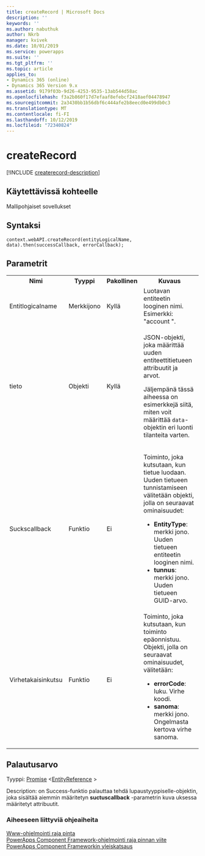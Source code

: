 ```yaml
---
title: createRecord | Microsoft Docs
description: ''
keywords: ''
ms.author: nabuthuk
author: Nkrb
manager: kvivek
ms.date: 10/01/2019
ms.service: powerapps
ms.suite: ''
ms.tgt_pltfrm: ''
ms.topic: article
applies_to:
- Dynamics 365 (online)
- Dynamics 365 Version 9.x
ms.assetid: 9179f03b-9d26-4253-9535-13ab544d58ac
ms.openlocfilehash: f3a2b860f17d7efaaf8efebcf2418aef04478947
ms.sourcegitcommit: 2a3430bb1b56dbf6c444afe2b8eecd0e499db0c3
ms.translationtype: MT
ms.contentlocale: fi-FI
ms.lasthandoff: 10/12/2019
ms.locfileid: "72340824"
---
```

# <a name="createrecord"></a>createRecord

[!INCLUDE [createrecord-description](includes/createrecord-description.md)]

## <a name="available-for"></a>Käytettävissä kohteelle 

Mallipohjaiset sovellukset

## <a name="syntax"></a>Syntaksi

`context.webAPI.createRecord(entityLogicalName, data).then(successCallback, errorCallback);`

## <a name="parameters"></a>Parametrit

<table style="width:100%">
<tr>
<th>Nimi</th>
<th>Tyyppi</th>
<th>Pakollinen</th>
<th>Kuvaus</th>
</tr>
<tr>
<td>Entitlogicalname</td>
<td>Merkkijono</td>
<td>Kyllä</td>
<td>Luotavan entiteetin looginen nimi. Esimerkki: &quot;account &quot;.</td>
</tr>
<tr>
<td>tieto</td>
<td>Objekti</td>
<td>Kyllä</td>
<td><p>JSON-objekti, joka määrittää uuden entiteettitietueen attribuutit ja arvot.</p>
<p>Jäljempänä tässä aiheessa on esimerkkejä siitä, miten voit määrittää <code>data</code>-objektin eri luonti tilanteita varten.</td>
</tr>
<tr>
<td>Suckscallback</td>
<td>Funktio</td>
<td>Ei</td>
<td><p>Toiminto, joka kutsutaan, kun tietue luodaan. Uuden tietueen tunnistamiseen välitetään objekti, jolla on seuraavat ominaisuudet:</p>
<ul>
<li><b>EntityType</b>: merkki jono. Uuden tietueen entiteetin looginen nimi.</li>
<li><b>tunnus</b>: merkki jono. Uuden tietueen GUID-arvo.</li>
</ul></td>
</tr>
<tr>
<td>Virhetakaisinkutsu</td>
<td>Funktio</td>
<td>Ei</td>
<td>Toiminto, joka kutsutaan, kun toiminto epäonnistuu. Objekti, jolla on seuraavat ominaisuudet, välitetään:
<ul>
<li><b>errorCode</b>: luku. Virhe koodi.</li>
<li><b>sanoma</b>: merkki jono. Ongelmasta kertova virhe sanoma.</li>
</ul></td>
</tr>
</table>

## <a name="return-value"></a>Palautusarvo

Tyyppi: [Promise](https://developer.mozilla.org/docs/Web/JavaScript/reference/Global_Objects/Promise) <[EntityReference](../entityreference.md) >

Description: on Success-funktio palauttaa tehdä lupaustyyppiselle-objektin, joka sisältää aiemmin määritetyn **suctuscallback** -parametrin kuva uksessa määritetyt attribuutit.

### <a name="related-topics"></a>Aiheeseen liittyviä ohjeaiheita

[Www-ohjelmointi raja pinta](../webapi.md)<br/>
[PowerApps Component Framework-ohjelmointi raja pinnan viite](../../reference/index.md)<br/>
[PowerApps Component Frameworkin yleiskatsaus](../../overview.md)